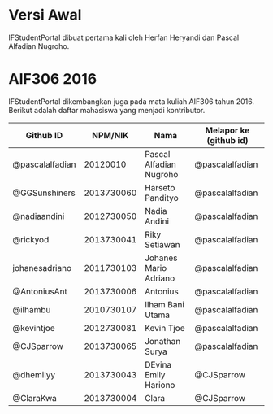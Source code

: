 # Versi Awal

IFStudentPortal dibuat pertama kali oleh Herfan Heryandi dan Pascal Alfadian Nugroho.

# AIF306 2016

IFStudentPortal dikembangkan juga pada mata kuliah AIF306 tahun 2016. Berikut adalah daftar mahasiswa yang menjadi kontributor.

| Github ID                | NPM/NIK    | Nama                              | Melapor ke (github id)   |
| ------------------------ | ---------- | --------------------------------- | ------------------------ |
| @pascalalfadian          | 20120010   | Pascal Alfadian Nugroho           | @pascalalfadian          |
| @GGSunshiners            | 2013730060 | Harseto Pandityo                  | @pascalalfadian          |
| @nadiaandini             | 2012730050 | Nadia Andini                      | @pascalalfadian          |
| @rickyod                 | 2013730041 | Riky Setiawan                     | @pascalalfadian          |
| johanesadriano           | 2011730103 | Johanes Mario Adriano             | @pascalalfadian          |
| @AntoniusAnt             | 2013730006 | Antonius                          | @pascalalfadian          |
| @ilhambu                 | 2010730107 | Ilham Bani Utama                  | @pascalalfadian          |
| @kevintjoe               | 2012730081 | Kevin Tjoe                        | @pascalalfadian          |
| @CJSparrow               | 2013730065 | Jonathan Surya                    | @pascalalfadian          |
| @dhemilyy                | 2013730043 | DEvina Emily Hariono              | @CJSparrow               |
| @ClaraKwa		   | 2013730004 | Clara				    | @CJSparrow	       |
